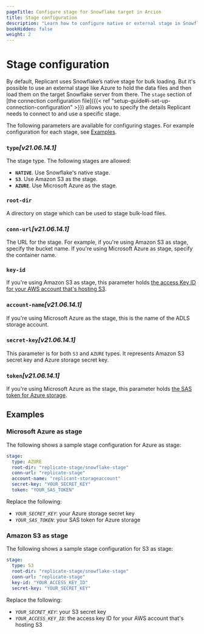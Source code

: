 ```yaml
---
pageTitle: Configure stage for Snowflake target in Arcion 
title: Stage configuration
description: "Learn how to configure native or external stage in Snowflake target for bulk loading with Arcion."
bookHidden: false
weight: 2
---
```


# Stage configuration

By default, Replicant uses Snowflake’s native stage for bulk loading. But it's possible to use an external stage like Azure to hold the data files and then load them on the target Snowflake server from there. The `stage` section of [the connection configuration file]({{< ref "setup-guide#i-set-up-connection-configuration" >}}) allows you to specify the details Replicant needs to connect to and use a specific stage.

The following parameters are available for configuring stages. For example configuration for each stage, see [Examples](#examples).

### `type`*[v21.06.14.1]*
The stage type. The following stages are allowed:

- **`NATIVE`**. Use Snowflake's native stage. 
- **`S3`**. Use Amazon S3 as the stage.
- **`AZURE`**. Use Microsoft Azure as the stage.
  
### `root-dir`
A directory on stage which can be used to stage bulk-load files.

### `conn-url`*[v21.06.14.1]* 
The URL for the stage. For example, if you're using Amazon S3 as stage, specify the bucket name. If you're using Microsoft Azure as stage, specify the container name.

### `key-id`
If you're using Amazon S3 as stage, this parameter holds [the access Key ID for your AWS account that's hosting S3](https://docs.aws.amazon.com/general/latest/gr/aws-sec-cred-types.html#access-keys-about).

### `account-name`*[v21.06.14.1]*
If you're using Microsoft Azure as the stage, this is the name of the ADLS storage account.

### `secret-key`*[v21.06.14.1]*
This parameter is for both `S3` and `AZURE` types. It represents Amazon S3 secret key and Azure storage secret key.

### `token`*[v21.06.14.1]*
If you're using Microsoft Azure as the stage, this parameter holds [the SAS token for Azure storage](https://learn.microsoft.com/en-us/azure/storage/common/storage-sas-overview#sas-token).

## Examples

### Microsoft Azure as stage

The following shows a sample stage configuration for Azure as stage:

```YAML
stage:
  type: AZURE
  root-dir: "replicate-stage/snowflake-stage"
  conn-url: "replicate-stage"
  account-name: "replicant-storageaccount"
  secret-key: "YOUR_SECRET_KEY"
  token: "YOUR_SAS_TOKEN"
```

Replace the following:
- *`YOUR_SECRET_KEY`*: your Azure storage secret key
- *`YOUR_SAS_TOKEN`*: your SAS token for Azure storage

### Amazon S3 as stage

The following shows a sample stage configuration for S3 as stage:

```YAML
stage:
  type: S3
  root-dir: "replicate-stage/snowflake-stage"  
  conn-url: "replicate-stage"
  key-id: "YOUR_ACCESS_KEY_ID"   
  secret-key: "YOUR_SECRET_KEY"
```

Replace the following:
- *`YOUR_SECRET_KEY`*: your S3 secret key
- *`YOUR_ACCESS_KEY_ID`*: the access key ID for your AWS account that's hosting S3